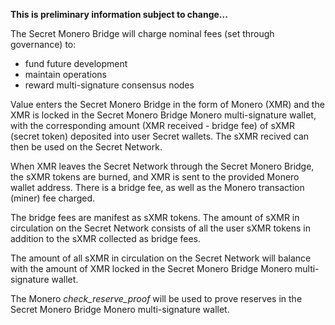 **This is preliminary information subject to change...**

The Secret Monero Bridge will charge nominal fees (set through governance) to:
* fund future development
* maintain operations
* reward multi-signature consensus nodes

Value enters the Secret Monero Bridge in the form of Monero (XMR) and the XMR is locked in the Secret Monero Bridge Monero multi-signature wallet,
 with the corresponding amount (XMR received - bridge fee) of sXMR (secret token) deposited into user Secret wallets. The sXMR recived can then be used
 on the Secret Network. 
 
 When XMR leaves the Secret Network through the Secret Monero Bridge, the sXMR tokens are burned, and XMR is sent to the provided Monero wallet address. There is
 a bridge fee, as well as the Monero transaction (miner) fee charged.
 
 The bridge fees are manifest as sXMR tokens. The amount of sXMR in circulation on the Secret Network consists of all the user sXMR
 tokens in addition to the sXMR collected as bridge fees.
 
 The amount of all sXMR in circulation on the Secret Network will balance with the amount of XMR locked in the Secret Monero Bridge Monero multi-signature wallet.
 
 The Monero *check_reserve_proof* will be used to prove reserves in the Secret Monero Bridge Monero multi-signature wallet.
 
 
 
